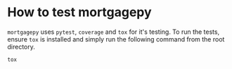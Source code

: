 # How to test mortgagepy

`mortgagepy` uses `pytest`, `coverage` and `tox` for it's testing. To run the tests, ensure `tox` is installed and simply run the following command from the root directory.

```bash
tox
```